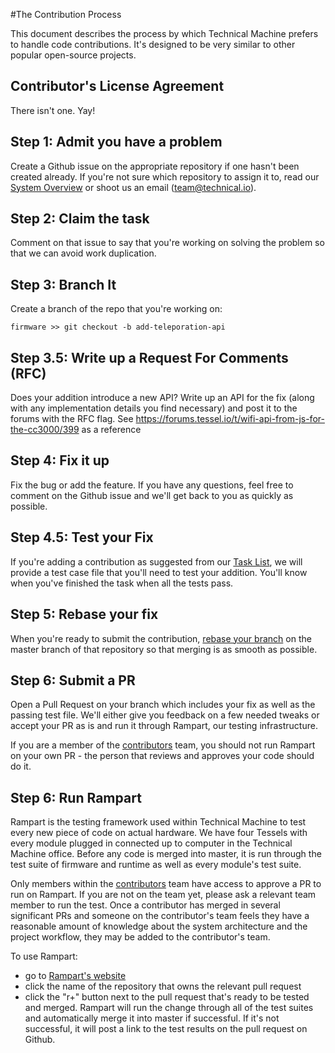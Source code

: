 #The Contribution Process

This document describes the process by which Technical Machine prefers to handle code contributions. It's designed to be very similar to other popular open-source projects.

## Contributor's License Agreement

There isn't one. Yay!

## Step 1: Admit you have a problem

Create a Github issue on the appropriate repository if one hasn't been created already. If you're not sure which repository to assign it to, read our [System Overview](./system-overview.md) or shoot us an email (team@technical.io).

## Step 2: Claim the task

Comment on that issue to say that you're working on solving the problem so that we can avoid work duplication.

## Step 3: Branch It

Create a branch of the repo that you're working on:

```
firmware >> git checkout -b add-teleporation-api
```

## Step 3.5: Write up a Request For Comments (RFC)
Does your addition introduce a new API? Write up an API for the fix (along with any implementation details you find necessary) and post it to the forums with the RFC flag. See https://forums.tessel.io/t/wifi-api-from-js-for-the-cc3000/399 as a reference

## Step 4: Fix it up

Fix the bug or add the feature. If you have any questions, feel free to comment on the Github issue and we'll get back to you as quickly as possible.

## Step 4.5: Test your Fix

If you're adding a contribution as suggested from our [Task List](./task-list.md), we will provide a test case file that you'll need to test your addition. You'll know when you've finished the task when all the tests pass.

## Step 5: Rebase your fix

When you're ready to submit the contribution, [rebase your branch](http://git-scm.com/book/en/Git-Branching-Rebasing) on the master branch of that repository so that merging is as smooth as possible. 

## Step 6: Submit a PR

Open a Pull Request on your branch which includes your fix as well as the passing test file. We'll either give you feedback on a few needed tweaks or accept your PR as is and run it through Rampart, our testing infrastructure.

If you are a member of the [contributors](https://github.com/orgs/tessel/teams/contributors) team, you should not run Rampart on your own PR - the person that reviews and approves your code should do it.

## Step 6: Run Rampart

Rampart is the testing framework used within Technical Machine to test every new piece of code on actual hardware. We have four Tessels with every module plugged in connected up to computer in the Technical Machine office. Before any code is merged into master, it is run through the test suite of firmware and runtime as well as every module's test suite.

Only members within the [contributors](https://github.com/orgs/tessel/teams/contributors) team have access to approve a PR to run on Rampart. If you are not on the team yet, please ask a relevant team member to run the test. Once a contributor has merged in several significant PRs and someone on the contributor's team feels they have a reasonable amount of knowledge about the system architecture and the project workflow, they may be added to the contributor's team. 

To use Rampart:
* go to [Rampart's website](https://rampart.tessel.io/merge/tessel)
* click the name of the repository that owns the relevant pull request
* click the "r+" button next to the pull request that's ready to be tested and merged. Rampart will run the change through all of the test suites and automatically merge it into master if successful. If it's not successful, it will post a link to the test results on the pull request on Github.




